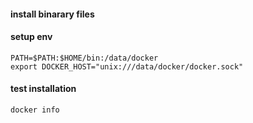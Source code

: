
#### install binarary files
#### setup env
```
PATH=$PATH:$HOME/bin:/data/docker
export DOCKER_HOST="unix:///data/docker/docker.sock"
```

#### test installation
```
docker info
```
